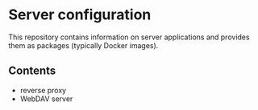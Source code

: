 # Server configuration

This repository contains information on server applications and provides them as packages (typically Docker images).

## Contents

- reverse proxy
- WebDAV server